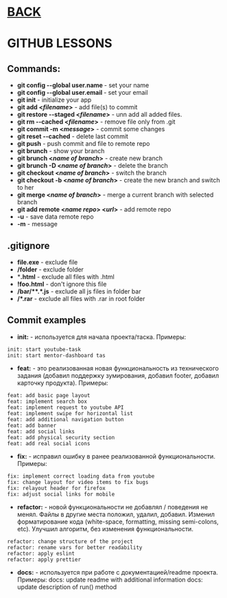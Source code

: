 # [BACK](https://github.com/bonnysid/lessons-branches/tree/main)
# GITHUB LESSONS

## Commands:
- **git config --global user.name <name>** - set your name
- **git config --global user.email <email>** - set your email
- **git init** - initialize your app
- **git add <_filename_>** - add file(s) to commit
- **git restore --staged <_filename_>** - unn add all added files.
- **git rm --cached <_filename_>** - remove file only from .git
- **git commit -m <_message_>** - commit some changes
- **git reset --cached** - delete last commit
- **git push** - push commit and file to remote repo
- **git brunch** - show your branch
- **git brunch <_name of branch_>** - create new branch
- **git brunch -D <_name of branch_>** - delete the branch
- **git checkout <_name of branch_>** - switch the branch
- **git checkout -b <_name of branch_>** - create the new branch and switch to her
- **git merge <_name of branch_>** - merge a current branch with selected branch
- **git add remote <_name repo_> <_url_>** - add remote repo
- **-u** - save data remote repo 
- **-m** - message
## .gitignore
- **file.exe** - exclude file
- **/folder** - exclude folder
- ***.html** - exclude all files with .html
- **!foo.html** - don't ignore this file
- **/bar/\*\*.\*.js** - exclude all js files in folder bar
- **/\*.rar** - exclude all files with .rar in root folder
## Commit examples
- **init:** - используется для начала проекта/таска. Примеры:
```
init: start youtube-task
init: start mentor-dashboard tas
```
- **feat:** - это реализованная новая функциональность из технического задания (добавил поддержку зумирования, добавил footer, добавил карточку продукта). Примеры:
```
feat: add basic page layout
feat: implement search box
feat: implement request to youtube API
feat: implement swipe for horizontal list
feat: add additional navigation button
feat: add banner
feat: add social links
feat: add physical security section
feat: add real social icons
```
- **fix:** - исправил ошибку в ранее реализованной функциональности. Примеры:
```
fix: implement correct loading data from youtube
fix: change layout for video items to fix bugs
fix: relayout header for firefox
fix: adjust social links for mobile
```
- **refactor:** - новой функциональности не добавлял / поведения не менял. Файлы в другие места положил, удалил, добавил. Изменил форматирование кода (white-space, formatting, missing semi-colons, etc). Улучшил алгоритм, без изменения функциональности.
```
refactor: change structure of the project
refactor: rename vars for better readability
refactor: apply eslint
refactor: apply prettier
```
- **docs:** - используется при работе с документацией/readme проекта. Примеры:
docs: update readme with additional information
docs: update description of run() method
